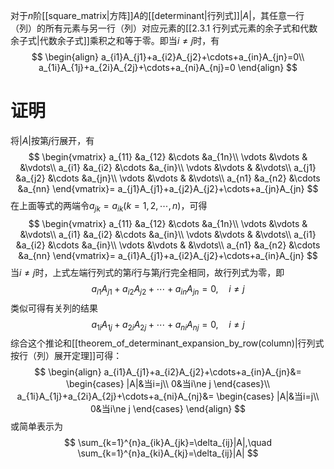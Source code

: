 对于$n$阶[[square_matrix|方阵]]$A$的[[determinant|行列式]]$|A|$，其任意一行（列）的所有元素与另一行（列）对应元素的[[2.3.1 行列式元素的余子式和代数余子式|代数余子式]]乘积之和等于零。即当$i\ne j$时，有
$$
\begin{align}
a_{i1}A_{j1}+a_{i2}A_{j2}+\cdots+a_{in}A_{jn}=0\\
a_{1i}A_{1j}+a_{2i}A_{2j}+\cdots+a_{ni}A_{nj}=0
\end{align}
$$
# 证明
将$|A|$按第$j$行展开，有
$$
\begin{vmatrix}
a_{11} &a_{12} &\cdots &a_{1n}\\
\vdots &\vdots &       &\vdots\\
a_{i1} &a_{i2} &\cdots &a_{in}\\
\vdots &\vdots &       &\vdots\\
a_{j1} &a_{j2} &\cdots &a_{jn}\\
\vdots &\vdots &       &\vdots\\
a_{n1} &a_{n2} &\cdots &a_{nn}
\end{vmatrix}=
a_{j1}A_{j1}+a_{j2}A_{j2}+\cdots+a_{jn}A_{jn}
$$
在上面等式的两端令$a_{jk}=a_{ik}(k=1,2,\cdots,n)$，可得
$$
\begin{vmatrix}
a_{11} &a_{12} &\cdots &a_{1n}\\
\vdots &\vdots &       &\vdots\\
a_{i1} &a_{i2} &\cdots &a_{in}\\
\vdots &\vdots &       &\vdots\\
a_{i1} &a_{i2} &\cdots &a_{in}\\
\vdots &\vdots &       &\vdots\\
a_{n1} &a_{n2} &\cdots &a_{nn}
\end{vmatrix}=
a_{i1}A_{j1}+a_{i2}A_{j2}+\cdots+a_{in}A_{jn}
$$
当$i\ne j$时，上式左端行列式的第$i$行与第$j$行完全相同，故行列式为零，即
$$
a_{i1}A_{j1}+a_{i2}A_{j2}+\cdots+a_{in}A_{jn}=0,\quad i\ne j
$$
类似可得有关列的结果
$$
a_{1i}A_{1j}+a_{2i}A_{2j}+\cdots+a_{ni}A_{nj}=0,\quad i\ne j
$$
综合这个推论和[[theorem_of_determinant_expansion_by_row(column)|行列式按行（列）展开定理]]可得：
$$
\begin{align}
a_{i1}A_{j1}+a_{i2}A_{j2}+\cdots+a_{in}A_{jn}&=
\begin{cases}
|A|&当i=j\\
0&当i\ne j
\end{cases}\\
a_{1i}A_{1j}+a_{2i}A_{2j}+\cdots+a_{ni}A_{nj}&=
\begin{cases}
|A|&当i=j\\
0&当i\ne j
\end{cases}
\end{align}
$$
或简单表示为
$$
\sum_{k=1}^{n}a_{ik}A_{jk}=\delta_{ij}|A|,\quad \sum_{k=1}^{n}a_{ki}A_{kj}=\delta_{ij}|A|
$$